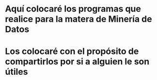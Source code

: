 # Aquí colocaré los programas que realice para la matera de Minería de Datos
# Los colocaré con el propósito de compartirlos por si a alguien le son útiles
